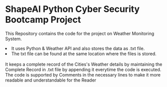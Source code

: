 # ShapeAI Python Cyber Security Bootcamp Project
This Repository contains the code for the project on Weather Monitoring System.<br>
<li>It uses Python & Weather API and also stores the data as .txt file.
<li>The txt file can be found at the same location where the files is stored.<br>
<br>It keeps a complete record of the Cities's Weather details by maintaining the Complete Record in .txt file by appending it everytime the code is executed.
<br>The code is supported by Comments in the necessary lines to make it more readable and understandable for the Reader
